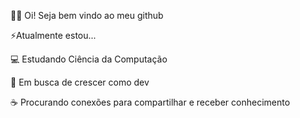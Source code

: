 👋🏼 Oi! Seja bem vindo ao meu github

⚡️Atualmente estou...

💻 Estudando Ciência da Computação

🌱 Em busca de crescer como dev

☕️ Procurando conexões para compartilhar e receber conhecimento
